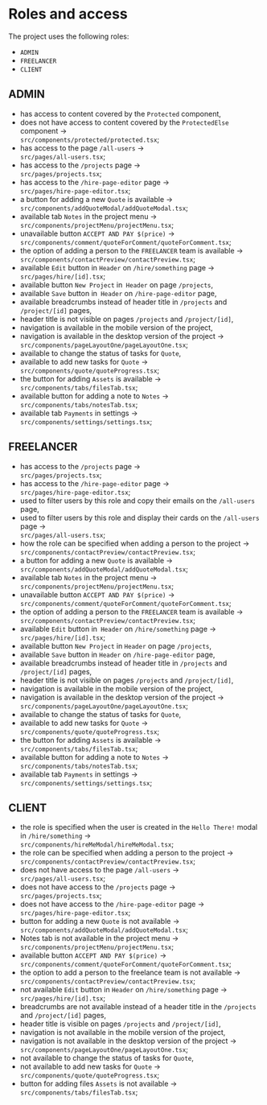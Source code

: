 # Roles and access
The project uses the following roles:
- `ADMIN`
- `FREELANCER`
- `CLIENT`

## ADMIN
- has access to content covered by the `Protected` component,
- does not have access to content covered by the `ProtectedElse` component -> <br>
`src/components/protected/protected.tsx`;
- has access to the page `/all-users` -> <br>
`src/pages/all-users.tsx`;
- has access to the `/projects` page -> <br>
`src/pages/projects.tsx`;
- has access to the `/hire-page-editor` page -> <br>
`src/pages/hire-page-editor.tsx`;
- a button for adding a new `Quote` is available -> <br>
`src/components/addQuoteModal/addQuoteModal.tsx`;
- available tab `Notes` in the project menu -> <br>
`src/components/projectMenu/projectMenu.tsx`;
- unavailable button `ACCEPT AND PAY $(price)` -> <br>
`src/components/comment/quoteForComment/quoteForComment.tsx`;
- the option of adding a person to the `FREELANCER` team is available -> <br>
`src/components/contactPreview/contactPreview.tsx`;
- available `Edit` button in `Header` on `/hire/something` page -> <br>
`src/pages/hire/[id].tsx`;
- available button `New Project` in` Header` on page `/projects`,
- available `Save` button in` Header` on `/hire-page-editor` page,
- available breadcrumbs instead of header title in `/projects` and `/project/[id]` pages,
- header title is not visible on pages `/projects` and `/project/[id]`,
- navigation is available in the mobile version of the project,
- navigation is available in the desktop version of the project -> <br>
`src/components/pageLayoutOne/pageLayoutOne.tsx`;
- available to change the status of tasks for `Quote`,
- available to add new tasks for `Quote` -> <br>
`src/components/quote/quoteProgress.tsx`;
- the button for adding `Assets` is available -> <br>
`src/components/tabs/filesTab.tsx`;
- available button for adding a note to `Notes` -> <br>
`src/components/tabs/notesTab.tsx`;
- available tab `Payments` in settings -> <br>
`src/components/settings/settings.tsx`;

## FREELANCER
- has access to the `/projects` page -> <br>
`src/pages/projects.tsx`;
- has access to the `/hire-page-editor` page -> <br>
`src/pages/hire-page-editor.tsx`;
- used to filter users by this role and copy their emails on the `/all-users` page,
- used to filter users by this role and display their cards on the `/all-users` page -> <br>
`src/pages/all-users.tsx`;
- how the role can be specified when adding a person to the project -> <br>
`src/components/contactPreview/contactPreview.tsx`;
- a button for adding a new `Quote` is available -> <br>
`src/components/addQuoteModal/addQuoteModal.tsx`;
- available tab `Notes` in the project menu -> <br>
`src/components/projectMenu/projectMenu.tsx`;
- unavailable button `ACCEPT AND PAY $(price)` -> <br>
`src/components/comment/quoteForComment/quoteForComment.tsx`;
- the option of adding a person to the `FREELANCER` team is available -> <br>
`src/components/contactPreview/contactPreview.tsx`;
- available `Edit` button in` Header` on `/hire/something` page -> <br>
`src/pages/hire/[id].tsx`;
- available button `New Project` in `Header` on page `/projects`,
- available `Save` button in `Header` on `/hire-page-editor` page,
- available breadcrumbs instead of header title in `/projects` and `/project/[id]` pages,
- header title is not visible on pages `/projects` and `/project/[id]`,
- navigation is available in the mobile version of the project,
- navigation is available in the desktop version of the project -> <br>
`src/components/pageLayoutOne/pageLayoutOne.tsx`;
- available to change the status of tasks for `Quote`,
- available to add new tasks for `Quote` -> <br>
`src/components/quote/quoteProgress.tsx`;
- the button for adding `Assets` is available -> <br>
`src/components/tabs/filesTab.tsx`;
- available button for adding a note to `Notes` -> <br>
`src/components/tabs/notesTab.tsx`;
- available tab `Payments` in settings -> <br>
`src/components/settings/settings.tsx`;

## CLIENT
- the role is specified when the user is created in the `Hello There!` modal in `/hire/something` -> <br>
`src/components/hireMeModal/hireMeModal.tsx`;
- the role can be specified when adding a person to the project -> <br>
`src/components/contactPreview/contactPreview.tsx`;
- does not have access to the page `/all-users` -> <br>
`src/pages/all-users.tsx`;
- does not have access to the `/projects` page -> <br>
`src/pages/projects.tsx`;
- does not have access to the `/hire-page-editor` page -> <br>
`src/pages/hire-page-editor.tsx`;
- button for adding a new `Quote` is not available -> <br>
`src/components/addQuoteModal/addQuoteModal.tsx`;
- Notes tab is not available in the project menu -> <br>
`src/components/projectMenu/projectMenu.tsx`;
- available button `ACCEPT AND PAY $(price)` -> <br>
`src/components/comment/quoteForComment/quoteForComment.tsx`;
- the option to add a person to the freelance team is not available -> <br>
`src/components/contactPreview/contactPreview.tsx`;
- not available `Edit` button in `Header` on `/hire/something` page -> <br>
`src/pages/hire/[id].tsx`;
- breadcrumbs are not available instead of a header title in the `/projects` and `/project/[id]` pages,
- header title is visible on pages `/projects` and `/project/[id]`,
- navigation is not available in the mobile version of the project,
- navigation is not available in the desktop version of the project -> <br>
`src/components/pageLayoutOne/pageLayoutOne.tsx`;
- not available to change the status of tasks for `Quote`,
- not available to add new tasks for `Quote` -> <br>
`src/components/quote/quoteProgress.tsx`;
- button for adding files `Assets` is not available -> <br>
`src/components/tabs/filesTab.tsx`;